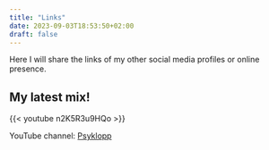 ```yaml
---
title: "Links"
date: 2023-09-03T18:53:50+02:00
draft: false
---
```


Here I will share the links of my other social media profiles or online presence.

## My latest mix!

 {{< youtube n2K5R3u9HQo >}}

YouTube channel: [Psyklopp](https://www.youtube.com/@Psyklopp)

